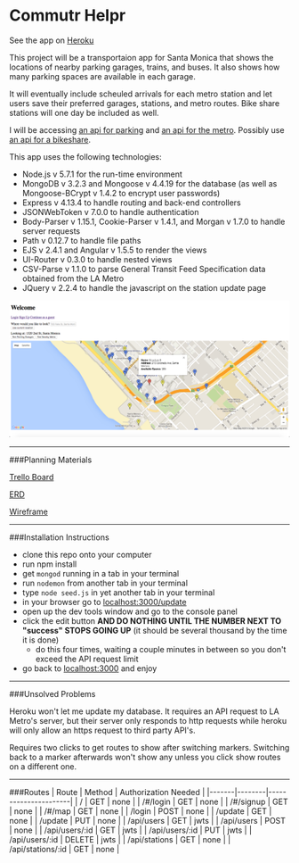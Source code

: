 # Commutr Helpr
  
See the app on [Heroku](https://desolate-lowlands-14384.herokuapp.com/)  

This project will be a transportaion app for Santa Monica that shows the locations of nearby parking garages, trains, and buses. It also shows how many parking spaces are available in each garage.  

It will eventually include scheuled arrivals for each metro station and let users save their preferred garages, stations, and metro routes. Bike share stations will one day be included as well. 

I will be accessing [an api for parking](https://parking.api.smgov.net/) and [an api for the metro](http://developer.metro.net/). Possibly use [an api for a bikeshare](https://app.socialbicycles.com/developer/).

This app uses the following technologies:  
- Node.js v 5.7.1 for the run-time environment  
- MongoDB v 3.2.3 and Mongoose v 4.4.19 for the database (as well as Mongoose-BCrypt v 1.4.2 to encrypt user passwords)  
- Express v 4.13.4 to handle routing and back-end controllers  
- JSONWebToken v 7.0.0 to handle authentication  
- Body-Parser v 1.15.1, Cookie-Parser v 1.4.1, and Morgan v 1.7.0 to handle server requests  
- Path v 0.12.7 to handle file paths
- EJS v 2.4.1 and Angular v 1.5.5 to render the views  
- UI-Router v 0.3.0 to handle nested views  
- CSV-Parse v 1.1.0 to parse General Transit Feed Specification data obtained from the LA Metro  
- JQuery v 2.2.4 to handle the javascript on the station update page

![Screen Shot](https://github.com/mrparvinsmith/project-4/blob/master/planning/App_Screen_Shot.png)

---
###Planning Materials

[Trello Board](https://trello.com/b/VrvPHFuB/project-4#)

[ERD](https://github.com/mrparvinsmith/project-4/blob/master/planning/ERD.jpg)

[Wireframe](https://github.com/mrparvinsmith/project-4/blob/master/planning/Wireframe.jpg)


---
###Installation Instructions
* clone this repo onto your computer
* run npm install
* get `mongod` running in a tab in your terminal
* run `nodemon` from another tab in your terminal
* type `node seed.js` in yet another tab in your terminal
* in your browser go to [localhost:3000/update](http://localhost:3000/update)
* open up the dev tools window and go to the console panel
* click the edit button __AND DO NOTHING UNTIL THE NUMBER NEXT TO "success" STOPS GOING UP__ (it should be several thousand by the time it is done)
	* do this four times, waiting a couple minutes in between so you don't exceed the API request limit
* go back to [localhost:3000](http://localhost:3000/) and enjoy

---
###Unsolved Problems

Heroku won't let me update my database. It requires an API request to LA Metro's server, but their server only responds to http requests while heroku will only allow an https request to third party API's.  

Requires two clicks to get routes to show after switching markers. Switching back to a marker afterwards won't show any unless you click show routes on a different one.  

---
###Routes
| Route | Method | Authorization Needed |
|-------|--------|----------------------|
| /     | GET | none |
| /#/login | GET | none |
| /#/signup | GET | none |
| /#/map | GET | none |
| /login | POST | none |
| /update | GET | none |
| /update | PUT | none |
| /api/users | GET | jwts |
| /api/users | POST | none |
| /api/users/:id | GET | jwts |
| /api/users/:id | PUT | jwts |
| /api/users/:id | DELETE | jwts |
| /api/stations | GET | none |
| /api/stations/:id | GET | none |
